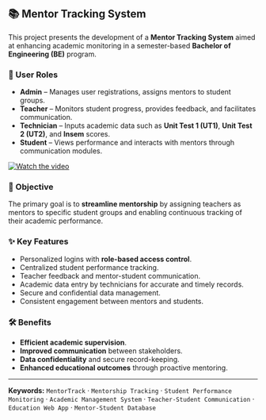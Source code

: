 ## 📚 Mentor Tracking System

This project presents the development of a **Mentor Tracking System** aimed at enhancing academic monitoring in a semester-based **Bachelor of Engineering (BE)** program.

### 👥 User Roles
- **Admin** – Manages user registrations, assigns mentors to student groups.
- **Teacher** – Monitors student progress, provides feedback, and facilitates communication.
- **Technician** – Inputs academic data such as **Unit Test 1 (UT1)**, **Unit Test 2 (UT2)**, and **Insem** scores.
- **Student** – Views performance and interacts with mentors through communication modules.

[![Watch the video](https://img.youtube.com/vi/your_video_id/0.jpg)]([https://youtu.be/your_video_id](https://youtu.be/4O6QqK-Hpek?si=-qFLKjfShYZpQ3sK))


### 🎯 Objective
The primary goal is to **streamline mentorship** by assigning teachers as mentors to specific student groups and enabling continuous tracking of their academic performance.

### ✨ Key Features
- Personalized logins with **role-based access control**.
- Centralized student performance tracking.
- Teacher feedback and mentor-student communication.
- Academic data entry by technicians for accurate and timely records.
- Secure and confidential data management.
- Consistent engagement between mentors and students.

### 🛠 Benefits
- **Efficient academic supervision**.
- **Improved communication** between stakeholders.
- **Data confidentiality** and secure record-keeping.
- **Enhanced educational outcomes** through proactive mentoring.

---

**Keywords:** `MentorTrack` · `Mentorship Tracking` · `Student Performance Monitoring` · `Academic Management System` · `Teacher-Student Communication` · `Education Web App` · `Mentor-Student Database`
